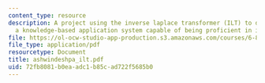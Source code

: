 ```yaml
---
content_type: resource
description: A project using the inverse laplace transformer (ILT) to design and implement
  a knowledge-based application system capable of being proficient in its domain.
file: https://ol-ocw-studio-app-production.s3.amazonaws.com/courses/6-871-knowledge-based-applications-systems-spring-2005/72fb8081b0eaadc1b85cad722f5685b0_ashwindeshpa_ilt.pdf
file_type: application/pdf
resourcetype: Document
title: ashwindeshpa_ilt.pdf
uid: 72fb8081-b0ea-adc1-b85c-ad722f5685b0
---
```

